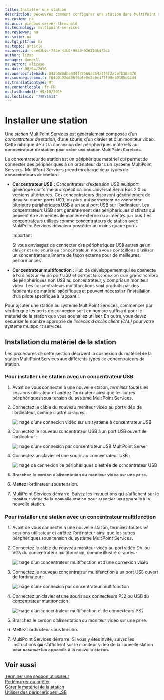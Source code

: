 ```yaml
---
title: Installer une station
description: Découvrez comment configurer une station dans MultiPoint services
ms.custom: na
ms.prod: windows-server-threshold
ms.technology: multipoint-services
ms.reviewer: na
ms.suite: na
ms.tgt_pltfrm: na
ms.topic: article
ms.assetid: dce05b6c-795e-43b2-9920-026550b873c5
author: lizap
manager: dongill
ms.author: elizapo
ms.date: 08/04/2016
ms.openlocfilehash: 043b0d8dba844f40569a854a4f4f2a2efb38a870
ms.sourcegitcommit: f6490192d686f0a1e0c2ebe471f98e30105c0844
ms.translationtype: MT
ms.contentlocale: fr-FR
ms.lasthandoff: 09/10/2019
ms.locfileid: "70871611"
---
```

# <a name="set-up-a-station"></a>Installer une station
Une *station* MultiPoint Services est généralement composée d’un *concentrateur de station*, d’une souris, d’un clavier et d’un moniteur vidéo. Cette rubrique décrit la connexion des périphériques matériels au concentrateur de station pour créer une station MultiPoint Services.  
  
Le concentrateur de station est un périphérique matériel qui permet de connecter des périphériques à un ordinateur dans un système MultiPoint Services. MultiPoint Services prend en charge deux types de concentrateurs de station :  
  
-   **Concentrateur USB :** Concentrateur d’extension USB multiport générique conforme aux spécifications Universal Serial Bus 2,0 ou versions ultérieures. Ces concentrateurs disposent généralement de deux ou quatre ports USB, ou plus, qui permettent de connecter plusieurs périphériques USB à un seul port USB sur l’ordinateur. Les concentrateurs USB sont généralement des périphériques distincts qui peuvent être alimentés de manière externe ou alimentés par bus. Les concentrateurs utilisés comme concentrateurs de station avec MultiPoint Services devraient posséder au moins quatre ports.  
  
    > [!IMPORTANT]  
    > Si vous envisagez de connecter des périphériques USB autres qu’un clavier et une souris au concentrateur, nous vous conseillons d’utiliser un concentrateur alimenté de façon externe pour de meilleures performances.  
  
-   **Concentrateur multifonction :** Hub de développement qui se connecte à l’ordinateur via un port USB et permet la connexion d’un grand nombre de périphériques non USB au concentrateur, y compris un moniteur vidéo. Les concentrateurs multifonctions sont produits par des fabricants de matériel spécifiques et peuvent nécessiter l’installation d’un pilote spécifique à l’appareil.  
  
Pour ajouter une station au système MultiPoint Services, commencez par vérifier que les ports de connexion sont en nombre suffisant pour le matériel de la station que vous souhaitez utiliser. En outre, vous devez sécuriser le nombre approprié de *licences d’accès client (CAL)* pour votre système multipoint services.  
  
## <a name="setting-up-station-hardware"></a>Installation du matériel de la station  
Les procédures de cette section décrivent la connexion du matériel de la station MultiPoint Services aux différents types de concentrateurs de station.  
  
### <a name="to-set-up-a-station-with-a-usb-hub"></a>Pour installer une station avec un concentrateur USB  
  
1.  Avant de vous connecter à une nouvelle station, *terminez* toutes les *sessions* utilisateur et arrêtez l’ordinateur ainsi que les autres périphériques sous tension du système MultiPoint Services.  
  
2.  Connectez le câble du nouveau moniteur vidéo au port vidéo de l’ordinateur, comme illustré ci-après :  
  
    ![Image d’une connexion vidéo sur un système à concentrateur USB](./media/WMSVideoConnection.gif)  
  
3.  Connectez le nouveau concentrateur USB à un port USB ouvert de l’ordinateur :  
  
    ![Image d’une connexion par concentrateur USB MultiPoint Server](./media/WMSUSBHubConnection.gif)  
  
4.  Connectez un clavier et une souris au concentrateur USB :  
  
    ![Image de connexion de périphériques d’entrée de concentrateur USB](./media/WMSUSBDeviceConnection.gif)  
  
5.  Branchez le cordon d’alimentation du moniteur vidéo sur une prise.  
  
6.  Mettez l’ordinateur sous tension.  
  
7.  MultiPoint Services démarre. Suivez les instructions qui s’affichent sur le moniteur vidéo de la nouvelle station pour associer les appareils à la nouvelle station.  
  
### <a name="to-set-up-a-station-with-a-multifunction-hub"></a>Pour installer une station avec un concentrateur multifonction  
  
1.  Avant de vous connecter à une nouvelle station, terminez toutes les sessions utilisateur et arrêtez l’ordinateur ainsi que les autres périphériques sous tension du système MultiPoint Services.  
  
2.  Connectez le câble du nouveau moniteur vidéo au port vidéo DVI ou VGA du concentrateur multifonction, comme illustré ci-après :  
  
    ![Image d’un concentrateur multifonction et d’une connexion vidéo](./media/WMSMultifunctionHubVideoConnection.gif)  
  
3.  Connectez le nouveau concentrateur multifunction à un port USB ouvert de l’ordinateur :  
  
    ![Image d’une connexion par concentrateur multifonction](./media/WMSMultifunctionHubConnection.gif)  
  
4.  Connectez un clavier et une souris aux connecteurs PS2 ou USB du concentrateur multifonction :  
  
    ![Image d’un concentrateur multifonction et de connecteurs PS2](./media/WMSMultifunctionHubPS2Connection.gif)  
  
5.  Branchez le cordon d’alimentation du moniteur vidéo sur une prise.  
  
6.  Mettez l’ordinateur sous tension.  
  
7.  MultiPoint Services démarre. Si vous y êtes invité, suivez les instructions qui s’affichent sur le moniteur vidéo de la nouvelle station pour *associer* les appareils à la nouvelle station.  
  
## <a name="see-also"></a>Voir aussi  
[Terminer une session utilisateur](End-a-User-Session.md)  
[Redémarrer ou arrêter](Restart-or-Shut-Down.md)  
[Gérer le matériel de la station](Manage-Station-Hardware.md)  
[Utiliser des périphériques USB](Work-with-USB-Devices.md)